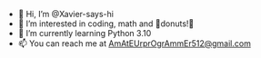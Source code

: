 - 👋 Hi, I’m @Xavier-says-hi
- 👀 I’m interested in coding, math and 🍩donuts!🍩
- 🌱 I’m currently learning Python 3.10
- 📫 You can reach me at AmAtEUrprOgrAmmEr512@gmail.com

<!---
Xavier-says-hi/Xavier-says-hi is a ✨ special ✨ repository because its `README.md` (this file) appears on your GitHub profile.
You can click the Preview link to take a look at your changes.
--->
